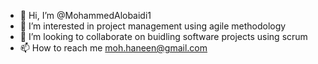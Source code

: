 - 👋 Hi, I’m @MohammedAlobaidi1
- 👀 I’m interested in project management using agile methodology
- 💞️ I’m looking to collaborate on buidling software projects using scrum
- 📫 How to reach me moh.haneen@gmail.com

<!---
MohammedAlobaidi1/MohammedAlobaidi1 is a ✨ special ✨ repository because its `README.md` (this file) appears on your GitHub profile.
You can click the Preview link to take a look at your changes.
--->
